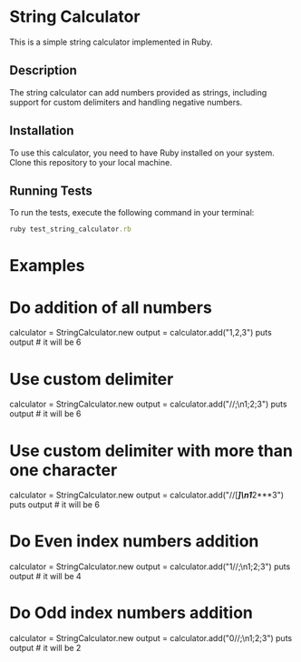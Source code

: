 # String Calculator

This is a simple string calculator implemented in Ruby.

## Description

The string calculator can add numbers provided as strings, including support for custom delimiters and handling negative numbers.

## Installation

To use this calculator, you need to have Ruby installed on your system. Clone this repository to your local machine.

## Running Tests

To run the tests, execute the following command in your terminal:

```ruby
ruby test_string_calculator.rb
```

# Examples

# Do addition of all numbers
calculator = StringCalculator.new
output = calculator.add("1,2,3")
puts output # it will be 6

# Use custom delimiter
calculator = StringCalculator.new
output = calculator.add("//;\n1;2;3")
puts output # it will be 6

# Use custom delimiter with more than one character
calculator = StringCalculator.new
output = calculator.add("//[***]\n1***2***3")
puts output # it will be 6

# Do Even index numbers addition
calculator = StringCalculator.new
output = calculator.add("1//;\n1;2;3")
puts output # it will be 4

# Do Odd index numbers addition
calculator = StringCalculator.new
output = calculator.add("0//;\n1;2;3")
puts output # it will be 2
